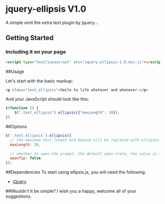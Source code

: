 # jquery-ellipsis V1.0
A simple omit the extra text plugin by jquery...
## Getting Started

### Including it on your page
```html
<script type="text/javascript" src="jquery-ellipsis-1.0.min.js"></script>
```

##Usage

Let's start with the basic markup:

```html
<p class="text_ellipsis">Smile to life whatever and whenever.</p>
```

And your JavaScript should look like this:

```js
$(function () {
	$(".text_ellipsis").ellipsis({"maxLength": 30});
})
```

##Options

```js
$('.text_ellipsis').ellipsis({
  // the maximum text length and beyond will be replaced with ellipses
  maxLength: 30,
  
  // whether to open the prompt, the default open state, the value is true
  openTip: false
});
```

##Dependencies
To start using ellipsis.js, you will need the following:

* [jQuery](http://jquery.com/download/)

##Wouldn't it be simple? I wish you a happy, welcome all of your suggestions.
